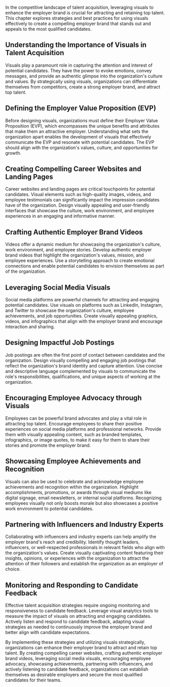 
In the competitive landscape of talent acquisition, leveraging visuals to enhance the employer brand is crucial for attracting and retaining top talent. This chapter explores strategies and best practices for using visuals effectively to create a compelling employer brand that stands out and appeals to the most qualified candidates.

**Understanding the Importance of Visuals in Talent Acquisition**
-----------------------------------------------------------------

Visuals play a paramount role in capturing the attention and interest of potential candidates. They have the power to evoke emotions, convey messages, and provide an authentic glimpse into the organization's culture and values. By strategically using visuals, organizations can differentiate themselves from competitors, create a strong employer brand, and attract top talent.

**Defining the Employer Value Proposition (EVP)**
-------------------------------------------------

Before designing visuals, organizations must define their Employer Value Proposition (EVP), which encompasses the unique benefits and attributes that make them an attractive employer. Understanding what sets the organization apart enables the development of visuals that effectively communicate the EVP and resonate with potential candidates. The EVP should align with the organization's values, culture, and opportunities for growth.

**Creating Compelling Career Websites and Landing Pages**
---------------------------------------------------------

Career websites and landing pages are critical touchpoints for potential candidates. Visual elements such as high-quality images, videos, and employee testimonials can significantly impact the impression candidates have of the organization. Design visually appealing and user-friendly interfaces that showcase the culture, work environment, and employee experiences in an engaging and informative manner.

**Crafting Authentic Employer Brand Videos**
--------------------------------------------

Videos offer a dynamic medium for showcasing the organization's culture, work environment, and employee stories. Develop authentic employer brand videos that highlight the organization's values, mission, and employee experiences. Use a storytelling approach to create emotional connections and enable potential candidates to envision themselves as part of the organization.

**Leveraging Social Media Visuals**
-----------------------------------

Social media platforms are powerful channels for attracting and engaging potential candidates. Use visuals on platforms such as LinkedIn, Instagram, and Twitter to showcase the organization's culture, employee achievements, and job opportunities. Create visually appealing graphics, videos, and infographics that align with the employer brand and encourage interaction and sharing.

**Designing Impactful Job Postings**
------------------------------------

Job postings are often the first point of contact between candidates and the organization. Design visually compelling and engaging job postings that reflect the organization's brand identity and capture attention. Use concise and descriptive language complemented by visuals to communicate the role's responsibilities, qualifications, and unique aspects of working at the organization.

**Encouraging Employee Advocacy through Visuals**
-------------------------------------------------

Employees can be powerful brand advocates and play a vital role in attracting top talent. Encourage employees to share their positive experiences on social media platforms and professional networks. Provide them with visually appealing content, such as branded templates, infographics, or image quotes, to make it easy for them to share their stories and promote the employer brand.

**Showcasing Employee Achievements and Recognition**
----------------------------------------------------

Visuals can also be used to celebrate and acknowledge employee achievements and recognition within the organization. Highlight accomplishments, promotions, or awards through visual mediums like digital signage, email newsletters, or internal social platforms. Recognizing employees visually not only boosts morale but also showcases a positive work environment to potential candidates.

**Partnering with Influencers and Industry Experts**
----------------------------------------------------

Collaborating with influencers and industry experts can help amplify the employer brand's reach and credibility. Identify thought leaders, influencers, or well-respected professionals in relevant fields who align with the organization's values. Create visually captivating content featuring their insights, opinions, or experiences with the organization to attract the attention of their followers and establish the organization as an employer of choice.

**Monitoring and Responding to Candidate Feedback**
---------------------------------------------------

Effective talent acquisition strategies require ongoing monitoring and responsiveness to candidate feedback. Leverage visual analytics tools to measure the impact of visuals on attracting and engaging candidates. Actively listen and respond to candidate feedback, adapting visual strategies as needed to continuously improve the employer brand and better align with candidate expectations.

By implementing these strategies and utilizing visuals strategically, organizations can enhance their employer brand to attract and retain top talent. By creating compelling career websites, crafting authentic employer brand videos, leveraging social media visuals, encouraging employee advocacy, showcasing achievements, partnering with influencers, and actively listening to candidate feedback, organizations can establish themselves as desirable employers and secure the most qualified candidates for their teams.
